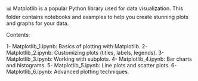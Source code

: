📊 Matplotlib is a popular Python library used for data visualization. This folder contains notebooks and examples to help you create stunning plots and graphs for your data.

Contents:

1- Matplotlib_1.ipynb: Basics of plotting with Matplotlib.
2- Matplotlib_2.ipynb: Customizing plots (titles, labels, legends).
3- Matplotlib_3.ipynb: Working with subplots.
4- Matplotlib_4.ipynb: Bar charts and histograms.
5- Matplotlib_5.ipynb: Line plots and scatter plots.
6- Matplotlib_6.ipynb: Advanced plotting techniques.
